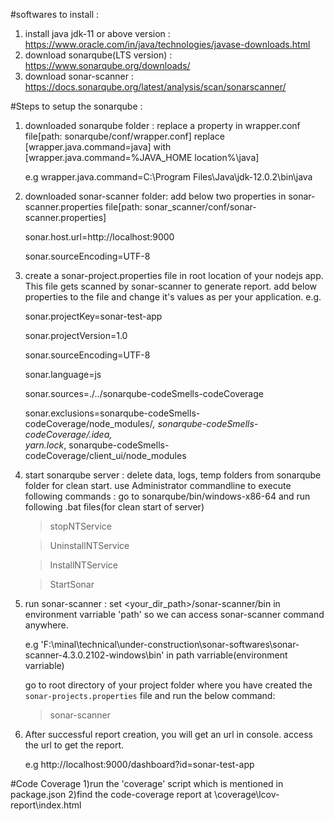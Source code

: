 #softwares to install :

1) install java jdk-11 or above version : https://www.oracle.com/in/java/technologies/javase-downloads.html
2) download sonarqube(LTS version) : https://www.sonarqube.org/downloads/
3) download sonar-scanner : https://docs.sonarqube.org/latest/analysis/scan/sonarscanner/


#Steps to setup the sonarqube :

1) downloaded sonarqube folder : 
    replace a property in wrapper.conf file[path: sonarqube/conf/wrapper.conf]
    replace [wrapper.java.command=java] with [wrapper.java.command=%JAVA_HOME location%\java]
    
    e.g
    wrapper.java.command=C:\Program Files\Java\jdk-12.0.2\bin\java 
    
    
2) downloaded sonar-scanner folder: 
    add below two properties in sonar-scanner.properties file[path: sonar_scanner/conf/sonar-scanner.properties]
    
    sonar.host.url=http://localhost:9000
    
    sonar.sourceEncoding=UTF-8
    

3) create a sonar-project.properties file in root location of your nodejs app.
    This file gets scanned by sonar-scanner to generate report. 
    add below properties to the file and change it's values as per your application.
    e.g.
    
    sonar.projectKey=sonar-test-app
    
    sonar.projectVersion=1.0
    
    sonar.sourceEncoding=UTF-8
    
    sonar.language=js
    
    sonar.sources=./../sonarqube-codeSmells-codeCoverage
    
    sonar.exclusions=sonarqube-codeSmells-codeCoverage/node_modules/*, sonarqube-codeSmells-codeCoverage/.idea,\
      yarn.lock*, sonarqube-codeSmells-codeCoverage/client_ui/node_modules
      
      
4) start sonarqube server :
    delete data, logs, temp folders from sonarqube folder for clean start.
    use Administrator commandline to execute following commands :
    go to sonarqube/bin/windows-x86-64 and run following .bat files(for clean start of server)
    
    > stopNTService
    
    > UninstallNTService
    
    > InstallNTService
    
    > StartSonar
    
    
5) run sonar-scanner :
    set <your_dir_path>/sonar-scanner/bin in environment varriable 'path' so we can access sonar-scanner command anywhere.
    
    e.g 'F:\minal\technical\under-construction\sonar-softwares\sonar-scanner-4.3.0.2102-windows\bin' in path varriable(environment varriable)
    
    go to root directory of your project folder where you have created the `sonar-projects.properties` file and run the below command:
    
    > sonar-scanner
    
    
6) After successful report creation, you will get an url in console.
    access the url to get the report.
    
    e.g http://localhost:9000/dashboard?id=sonar-test-app
    
#Code Coverage
 1)run the 'coverage' script which is mentioned in package.json
 2)find the code-coverage report at <project folder>\coverage\lcov-report\index.html